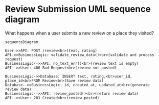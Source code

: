 # Review Submission UML sequence diagram
What happens when a user submits a new review on a place they visited?

```mermaid
sequenceDiagram

User->>API: POST /review<br>(text, rating)
API->>BusinessLogic: validate_review_data()<br>(validate and process request)
BusinessLogic-->>API: no_text_err()<br>(review text is empty)
API-->>User: 400 Bad Request<br>(review not posted)

BusinessLogic->>Database: INSERT text, rating,<br>user_id, place_id<br>FROM Review<br>(Save review data)
Database-->>BusinessLogic: id, created_at, updated_at<br>(generate review data)
BusinessLogic-->>API: review_posted()<br>(return review data)
API-->>User: 201 Created<br>(review posted)
```
